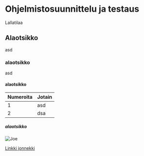 # Ohjelmistosuunnittelu ja testaus

Lallatilaa

## Alaotsikko
asd
### alaotsikko
asd
#### alaotsikko

| Numeroita | Jotain |
|:--|:--|
|1|asd|
|2|dsa|

##### alaotsikko
![Joe](http://i.imgur.com/7P2v384.jpg)

[Linkki jonnekki](https://www.reddit.com/)

